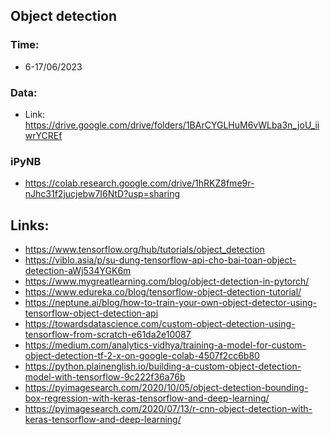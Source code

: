 
## Object detection

### Time:
- 6-17/06/2023


### Data:
- Link:  https://drive.google.com/drive/folders/1BArCYGLHuM6vWLba3n_joU_iiwrYCREf

### iPyNB
- https://colab.research.google.com/drive/1hRKZ8fme9r-nJhc31f2jucjebw7I6NtD?usp=sharing  

## Links:  
- https://www.tensorflow.org/hub/tutorials/object_detection
- https://viblo.asia/p/su-dung-tensorflow-api-cho-bai-toan-object-detection-aWj534YGK6m  
- https://www.mygreatlearning.com/blog/object-detection-in-pytorch/  
- https://www.edureka.co/blog/tensorflow-object-detection-tutorial/  
- https://neptune.ai/blog/how-to-train-your-own-object-detector-using-tensorflow-object-detection-api  
- https://towardsdatascience.com/custom-object-detection-using-tensorflow-from-scratch-e61da2e10087  
- https://medium.com/analytics-vidhya/training-a-model-for-custom-object-detection-tf-2-x-on-google-colab-4507f2cc6b80  
- https://python.plainenglish.io/building-a-custom-object-detection-model-with-tensorflow-9c222f36a76b  
- https://pyimagesearch.com/2020/10/05/object-detection-bounding-box-regression-with-keras-tensorflow-and-deep-learning/  
- https://pyimagesearch.com/2020/07/13/r-cnn-object-detection-with-keras-tensorflow-and-deep-learning/  

